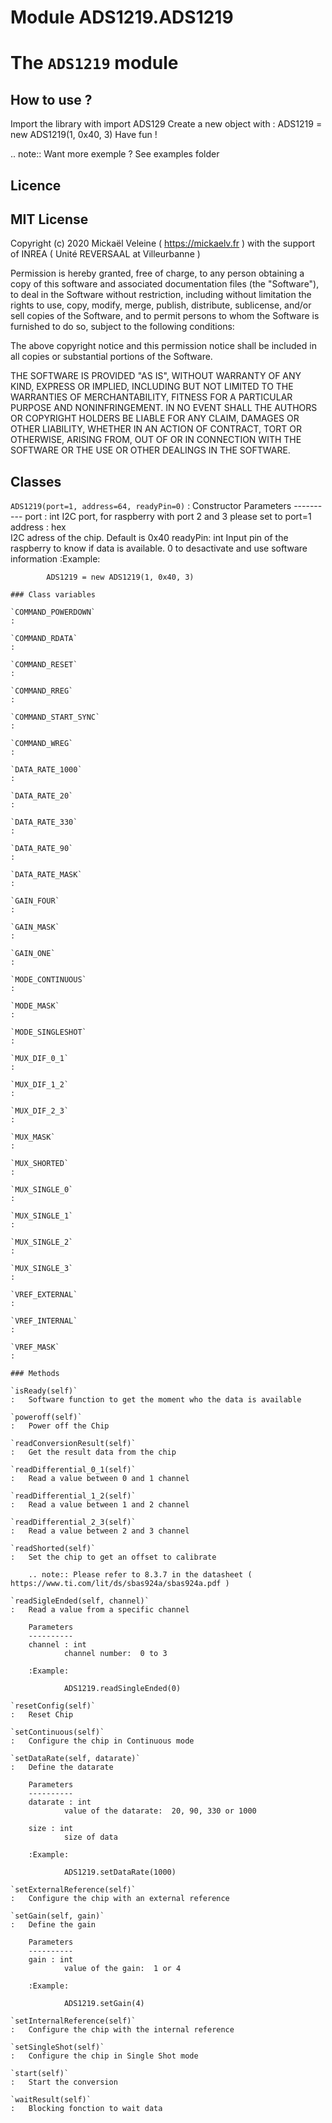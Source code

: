 Module ADS1219.ADS1219
======================
The ``ADS1219`` module
======================

How to use ?
------------------------

Import the library with import ADS129
Create a new object with : ADS1219 = new ADS1219(1, 0x40, 3)
Have fun !

.. note:: Want more exemple ? See examples folder

Licence 
------------------------

MIT License
-----------

Copyright (c) 2020 Mickaël Veleine ( https://mickaelv.fr ) with
the support of INREA ( Unité REVERSAAL at Villeurbanne )

Permission is hereby granted, free of charge, to any person
obtaining a copy of this software and associated documentation
files (the "Software"), to deal in the Software without
restriction, including without limitation the rights to use,
copy, modify, merge, publish, distribute, sublicense, and/or sell
copies of the Software, and to permit persons to whom the
Software is furnished to do so, subject to the following
conditions:

The above copyright notice and this permission notice shall be
included in all copies or substantial portions of the Software.

THE SOFTWARE IS PROVIDED "AS IS", WITHOUT WARRANTY OF ANY KIND,
EXPRESS OR IMPLIED, INCLUDING BUT NOT LIMITED TO THE WARRANTIES
OF MERCHANTABILITY, FITNESS FOR A PARTICULAR PURPOSE AND
NONINFRINGEMENT. IN NO EVENT SHALL THE AUTHORS OR COPYRIGHT
HOLDERS BE LIABLE FOR ANY CLAIM, DAMAGES OR OTHER LIABILITY,
WHETHER IN AN ACTION OF CONTRACT, TORT OR OTHERWISE, ARISING
FROM, OUT OF OR IN CONNECTION WITH THE SOFTWARE OR THE USE OR
OTHER DEALINGS IN THE SOFTWARE.

Classes
-------

`ADS1219(port=1, address=64, readyPin=0)`
:   Constructor 
    Parameters
    ----------
    port : int
            I2C port, for raspberry with port 2 and 3 please set to port=1
    address : hex           
            I2C adress of the chip. Default is 0x40
    readyPin: int
            Input pin of the raspberry to know if data is available. 0 to desactivate and use software information
    :Example:
    
            ADS1219 = new ADS1219(1, 0x40, 3)

    ### Class variables

    `COMMAND_POWERDOWN`
    :

    `COMMAND_RDATA`
    :

    `COMMAND_RESET`
    :

    `COMMAND_RREG`
    :

    `COMMAND_START_SYNC`
    :

    `COMMAND_WREG`
    :

    `DATA_RATE_1000`
    :

    `DATA_RATE_20`
    :

    `DATA_RATE_330`
    :

    `DATA_RATE_90`
    :

    `DATA_RATE_MASK`
    :

    `GAIN_FOUR`
    :

    `GAIN_MASK`
    :

    `GAIN_ONE`
    :

    `MODE_CONTINUOUS`
    :

    `MODE_MASK`
    :

    `MODE_SINGLESHOT`
    :

    `MUX_DIF_0_1`
    :

    `MUX_DIF_1_2`
    :

    `MUX_DIF_2_3`
    :

    `MUX_MASK`
    :

    `MUX_SHORTED`
    :

    `MUX_SINGLE_0`
    :

    `MUX_SINGLE_1`
    :

    `MUX_SINGLE_2`
    :

    `MUX_SINGLE_3`
    :

    `VREF_EXTERNAL`
    :

    `VREF_INTERNAL`
    :

    `VREF_MASK`
    :

    ### Methods

    `isReady(self)`
    :   Software function to get the moment who the data is available

    `poweroff(self)`
    :   Power off the Chip

    `readConversionResult(self)`
    :   Get the result data from the chip

    `readDifferential_0_1(self)`
    :   Read a value between 0 and 1 channel

    `readDifferential_1_2(self)`
    :   Read a value between 1 and 2 channel

    `readDifferential_2_3(self)`
    :   Read a value between 2 and 3 channel

    `readShorted(self)`
    :   Set the chip to get an offset to calibrate
        
        .. note:: Please refer to 8.3.7 in the datasheet ( https://www.ti.com/lit/ds/sbas924a/sbas924a.pdf )

    `readSigleEnded(self, channel)`
    :   Read a value from a specific channel
        
        Parameters
        ----------
        channel : int
                channel number:  0 to 3
        
        :Example:
        
                ADS1219.readSingleEnded(0)

    `resetConfig(self)`
    :   Reset Chip

    `setContinuous(self)`
    :   Configure the chip in Continuous mode

    `setDataRate(self, datarate)`
    :   Define the datarate
        
        Parameters
        ----------
        datarate : int
                value of the datarate:  20, 90, 330 or 1000
        
        size : int
                size of data
        
        :Example:
        
                ADS1219.setDataRate(1000)

    `setExternalReference(self)`
    :   Configure the chip with an external reference

    `setGain(self, gain)`
    :   Define the gain
        
        Parameters
        ----------
        gain : int
                value of the gain:  1 or 4
        
        :Example:
        
                ADS1219.setGain(4)

    `setInternalReference(self)`
    :   Configure the chip with the internal reference

    `setSingleShot(self)`
    :   Configure the chip in Single Shot mode

    `start(self)`
    :   Start the conversion

    `waitResult(self)`
    :   Blocking fonction to wait data